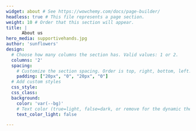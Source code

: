 ```yaml
---
widget: about # See https://wowchemy.com/docs/page-builder/
headless: true # This file represents a page section.
weight: 10 # Order that this section will appear.
title: |
      About us
hero_media: supportivehands.jpg
author: 'sunflowers'
design:
  # Choose how many columns the section has. Valid values: 1 or 2.
  columns: '2'
  spacing:
    # Customize the section spacing. Order is top, right, bottom, left.
    padding: ["20px", "0", "20px", "0"]
  # Add custom styles
  css_style:
  css_class:
  background:
    color: 'var(--bg)'
    # Text color (true=light, false=dark, or remove for the dynamic theme color).
    text_color_light: false

---
```


